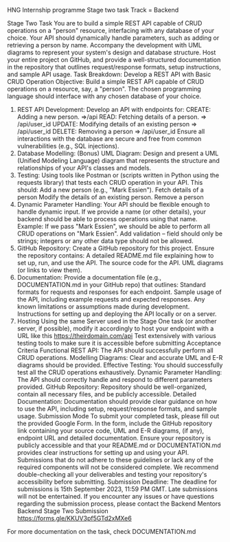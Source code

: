 HNG Internship programme
Stage two task
Track = Backend

Stage Two Task
You are to build a simple REST API capable of CRUD operations on a "person" resource, interfacing with any database of your choice. Your API should dynamically handle parameters, such as adding or retrieving a person by name. Accompany the development with UML diagrams to represent your system's design and database structure. Host your entire project on GitHub, and provide a well-structured documentation in the repository that outlines request/response formats, setup instructions, and sample API usage.
Task Breakdown: Develop a REST API with Basic CRUD Operation
Objective: Build a simple REST API capable of CRUD operations on a resource, say, a "person". The chosen programming language should interface with any chosen database of your choice.

1. REST API Development:
   Develop an API with endpoints for:
   CREATE: Adding a new person. =>/api
   READ: Fetching details of a person. => /api/user_id
   UPDATE: Modifying details of an existing person => /api/user_id
   DELETE: Removing a person => /api/user_id
   Ensure all interactions with the database are secure and free from common vulnerabilities (e.g., SQL injections).
2. Database Modelling: (Bonus)
   UML Diagram: Design and present a UML (Unified Modeling Language) diagram that represents the structure and relationships of your API's classes and models.
3. Testing:
   Using tools like Postman or (scripts written in Python using the requests library) that tests each CRUD operation in your API.
   This should:
   Add a new person (e.g., "Mark Essien").
   Fetch details of a person
   Modify the details of an existing person.
   Remove a person
4. Dynamic Parameter Handling:
   Your API should be flexible enough to handle dynamic input. If we provide a name (or other details), your backend should be able to process operations using that name.
   Example: If we pass "Mark Essien", we should be able to perform all CRUD operations on "Mark Essien".
   Add validation – field should only be strings; integers or any other data type should not be allowed.
5. GitHub Repository:
   Create a GitHub repository for this project.
   Ensure the repository contains:
   A detailed README.md file explaining how to set up, run, and use the API.
   The source code for the API.
   UML diagrams (or links to view them).
6. Documentation:
   Provide a documentation file (e.g., DOCUMENTATION.md in your GitHub repo) that outlines:
   Standard formats for requests and responses for each endpoint.
   Sample usage of the API, including example requests and expected responses.
   Any known limitations or assumptions made during development.
   Instructions for setting up and deploying the API locally or on a server.
7. Hosting
   Using the same Server used in the Stage One task (or another server, if possible), modify it accordingly to host your endpoint with a URL like this https://theirdomain.com/api
   Test extensively with various testing tools to make sure it is accessible before submitting
   Acceptance Criteria
   Functional REST API: The API should successfully perform all CRUD operations.
   Modelling Diagrams: Clear and accurate UML and E-R diagrams should be provided.
   Effective Testing: You should successfully test all the CRUD operations exhaustively.
   Dynamic Parameter Handling: The API should correctly handle and respond to different parameters provided.
   GitHub Repository: Repository should be well-organized, contain all necessary files, and be publicly accessible.
   Detailed Documentation: Documentation should provide clear guidance on how to use the API, including setup, request/response formats, and sample usage.
   Submission Mode
   To submit your completed task, please fill out the provided Google Form. In the form, include the GitHub repository link containing your source code, UML and E-R diagrams, (if any), endpoint URL and detailed documentation. Ensure your repository is publicly accessible and that your README.md or DOCUMENTATION.md provides clear instructions for setting up and using your API. Submissions that do not adhere to these guidelines or lack any of the required components will not be considered complete. We recommend double-checking all your deliverables and testing your repository's accessibility before submitting.
   Submission Deadline:
   The deadline for submissions is 15th September 2023, 11:59 PM GMT. Late submissions will not be entertained.
   If you encounter any issues or have questions regarding the submission process, please contact the Backend Mentors
   Backend Stage Two Submission
   https://forms.gle/KKUV3pf5GTd2xMXe6

For more documentation on the task, check DOCUMENTATION.md
